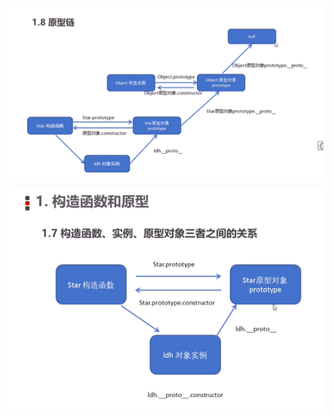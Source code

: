 ![image-20200509104025102](../Img/image-20200509104025102.png)

![image-20200509104000477](../Img/image-20200509104000477.png)